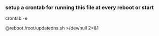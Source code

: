 
### setup a crontab for running this file at every reboot or start ###

crontab -e

@reboot /root/updatedns.sh >/dev/null 2>&1
